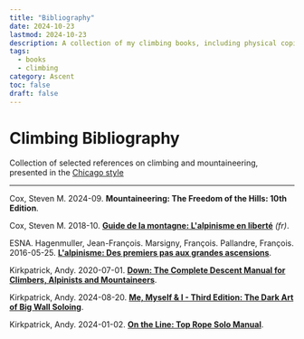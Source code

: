 ```yaml
---
title: "Bibliography"
date: 2024-10-23
lastmod: 2024-10-23
description: A collection of my climbing books, including physical copies, local PDFs, online resources, and other formats, to document and explore various aspects of climbing.
tags:
  - books
  - climbing
category: Ascent
toc: false
draft: false
---
```

# Climbing Bibliography

Collection of selected references on climbing and mountaineering, presented in the [Chicago style](/codex/chicago-style)

---

Cox, Steven M. 2024-09. **Mountaineering: The Freedom of the Hills: 10th Edition**.

Cox, Steven M. 2018-10. [**Guide de la montagne: L'alpinisme en liberté**](https://www.editionspaulsen.com/guerin/152-nouveau-guide-de-la-montagne.html) _(fr)_.

ESNA. Hagenmuller, Jean-François. Marsigny, François. Pallandre, François. 2016-05-25. [**L'alpinisme: Des premiers pas aux grandes ascensions**](https://www.glenat.com/montagne-randonnee/lalpinisme-9782344015414).

Kirkpatrick, Andy. 2020-07-01. [**Down: The Complete Descent Manual for Climbers, Alpinists and Mountaineers**](https://www.andy-kirkpatrick.com/shop/view/down).

Kirkpatrick, Andy. 2024-08-20. [**Me, Myself & I - Third Edition: The Dark Art of Big Wall Soloing**](https://www.andy-kirkpatrick.com/shop/view/me_myself_i_the_dark_art_of_big_wall_soloing).

Kirkpatrick, Andy. 2024-01-02. [**On the Line: Top Rope Solo Manual**](https://www.andy-kirkpatrick.com/shop/view/on-the-line).
